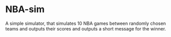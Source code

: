 # NBA-sim
A simple simulator, that simulates 10 NBA games between randomly chosen teams and outputs their scores and outputs a short message for the winner.

